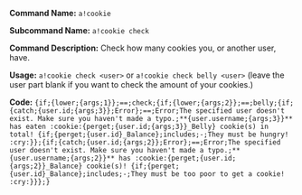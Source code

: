 **Command Name:** `a!cookie`

**Subcommand Name:** `a!cookie check`

**Command Description:**
Check how many cookies you, or another user, have.

**Usage:**
`a!cookie check <user>` or `a!cookie check belly <user>` (leave the user part blank if you want to check the amount of your cookies.)

**Code:**
```{if;{lower;{args;1}};==;check;{if;{lower;{args;2}};==;belly;{if;{catch;{user.id;{args;3}};Error};==;Error;The specified user doesn't exist. Make sure you haven't made a typo.;**{user.username;{args;3}}** has eaten :cookie:{perget;{user.id;{args;3}}_Belly} cookie(s) in total! {if;{perget;{user.id}_Balance};includes;-;They must be hungry! :cry:}};{if;{catch;{user.id;{args;2}};Error};==;Error;The specified user doesn't exist. Make sure you haven't made a typo.;**{user.username;{args;2}}** has :cookie:{perget;{user.id;{args;2}}_Balance} cookie(s)! {if;{perget;{user.id}_Balance};includes;-;They must be too poor to get a cookie! :cry:}}};}```
